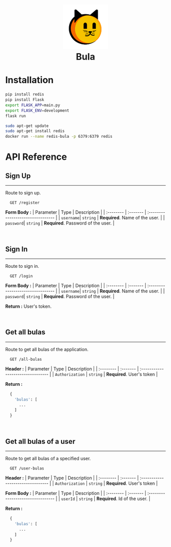 <h1 align="center" >
<img width="140" src="../frontend/src/assets/bula.svg">
<br>Bula
</h1>

# Installation

```bash
pip install redis
pip install Flask
export FLASK_APP=main.py
export FLASK_ENV=development
flask run
```

```bash
sudo apt-get update
sudo apt-get install redis
docker run --name redis-bula -p 6379:6379 redis
```

# API Reference

## Sign Up
---
Route to sign up.
```http
  GET /register
```

**Form Body :**
| Parameter | Type     | Description                         |
| :-------- | :------- | :--------------------------------   |
| `username`| `string` | **Required**. Name of the user.     |
| `password`| `string` | **Required**. Password of the user. |

<br>

## Sign In
---
Route to sign in.
```http
  GET /login
```

**Form Body :**
| Parameter | Type     | Description                         |
| :-------- | :------- | :--------------------------------   |
| `username`| `string` | **Required**. Name of the user.     |
| `password`| `string` | **Required**. Password of the user. |

**Return :**
User's token.

<br>

## Get all bulas
---
Route to get all bulas of the application.
```http
  GET /all-bulas
```

**Header :**
| Parameter       | Type     | Description                       |
| :--------       | :------- | :-------------------------------- |
| `Authorization` | `string` | **Required**. User's token        |

**Return :**
```python
  {
    'bulas': [
      ...
    ]
  }
```

<br>

## Get all bulas of a user
---
Route to get all bulas of a specified user.
```http
  GET /user-bulas
```

**Header :**
| Parameter       | Type     | Description                       |
| :--------       | :------- | :-------------------------------- |
| `Authorization` | `string` | **Required**. User's token        |

**Form Body :**
| Parameter | Type     | Description                       |
| :-------- | :------- | :-------------------------------- |
| `userId`  | `string` | **Required**. Id of the user.     |

**Return :**
```python
  {
    'bulas': [
      ...
    ]
  }
```